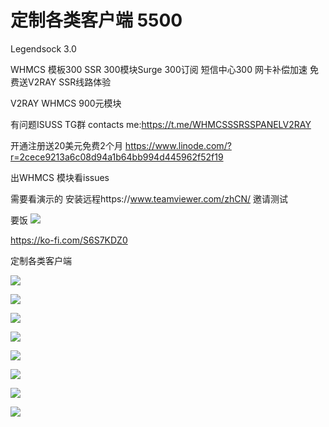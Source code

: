 # 定制各类客户端 5500 

Legendsock 3.0

WHMCS 模板300 SSR 300模块Surge 300订阅 短信中心300 网卡补偿加速
免费送V2RAY SSR线路体验


V2RAY WHMCS 900元模块


有问题ISUSS TG群
contacts me:https://t.me/WHMCSSSRSSPANELV2RAY



开通注册送20美元免费2个月	https://www.linode.com/?r=2cece9213a6c08d94a1b64bb994d445962f52f19

出WHMCS 模块看issues  

需要看演示的 安装远程https://www.teamviewer.com/zhCN/ 邀请测试


要饭 
![](https://user-images.githubusercontent.com/6214084/46395710-d23e1e00-c71f-11e8-8e60-0d11aa9c2e26.gif)

https://ko-fi.com/S6S7KDZ0

定制各类客户端

![](https://user-images.githubusercontent.com/6214084/44435046-bd2e8500-a5e0-11e8-9eec-a1e9176e6046.png)

![](https://user-images.githubusercontent.com/6214084/44435639-65dde400-a5e3-11e8-897b-68abee224a03.png)

![](https://user-images.githubusercontent.com/6214084/47946604-e193cf80-df48-11e8-8690-2dcaaf65032a.png)

![](https://user-images.githubusercontent.com/6214084/47946977-cdeb6780-df4e-11e8-927b-df87b6763465.png)

![](https://user-images.githubusercontent.com/6214084/47907621-8e793880-dec6-11e8-9700-de23f88b3831.png)

![](https://user-images.githubusercontent.com/6214084/47711670-b7a08b80-dc70-11e8-823c-d618127e737b.png)

![](https://user-images.githubusercontent.com/6214084/47711127-6d6ada80-dc6f-11e8-8e71-a8057d304104.png)

![](https://user-images.githubusercontent.com/6214084/47711154-81aed780-dc6f-11e8-80af-0f31833ba4a5.png)



